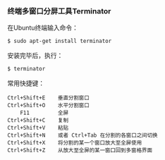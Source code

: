 ### 终端多窗口分屏工具Terminator

在Ubuntu终端输入命令：

```bash
$ sudo apt-get install terminator
```

安装完毕后，执行：

```bash
$ terminator
```

常用快捷键：

```
Ctrl+Shift+E    垂直分割窗口
Ctrl+Shift+O    水平分割窗口
    F11         全屏
Ctrl+Shift+C    复制
Ctrl+Shift+V    粘贴
Ctrl+Shift+N    或者 Ctrl+Tab 在分割的各窗口之间切换
Ctrl+Shift+X    将分割的某一个窗口放大至全屏使用
Ctrl+Shift+Z    从放大至全屏的某一窗口回到多窗格界面
```
